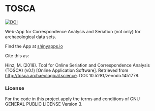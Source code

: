 # TOSCA

[![DOI](https://zenodo.org/badge/121685586.svg)](https://zenodo.org/badge/latestdoi/121685586)


Web-App for Correspondence Analysis and Seriation (not only) for archaeological data sets.

Find the App at [shinyapps.io](https://martinhinz.shinyapps.io/tosca/)

Cite this as:

Hinz, M. (2018). Tool for Online Seriation and Correspondence Analysis (TOSCA) (v0.1) [Online Application Software]. Retrieved from http://tosca.archaeological.science.  DOI: 10.5281/zenodo.1451778.

### License

For the code in this project apply the terms and conditions of GNU GENERAL PUBLIC LICENSE Version 3.
